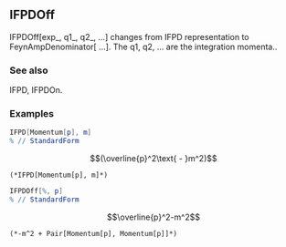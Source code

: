 ##  IFPDOff 

IFPDOff[exp_, q1_, q2_, ...] changes from IFPD representation to FeynAmpDenominator[ ...]. The q1, q2, ... are the integration momenta..

###  See also 

IFPD, IFPDOn.

###  Examples 

```mathematica
IFPD[Momentum[p], m]
% // StandardForm
```

$$(\overline{p}^2\text{ - }m^2)$$

```
(*IFPD[Momentum[p], m]*)
```

```mathematica
IFPDOff[%, p]
% // StandardForm
```

$$\overline{p}^2-m^2$$

```
(*-m^2 + Pair[Momentum[p], Momentum[p]]*)
```